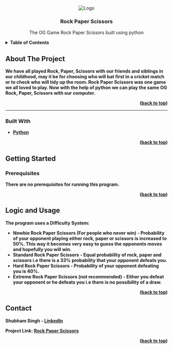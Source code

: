 

    

<div align="center">
 
   <img src="https://i.ibb.co/Cmp2Ybw/banner.png" alt="Logo" > 
 </div>

  <h3 align="center">Rock Paper Scissors </h3>

  <p align="center">
  The OG Game Rock Paper Scissors built using python 
    <br />
   
  





<details>
  <summary><b>Table of Contents</summary>
  <ol>
    <li>
      <a href="#about-the-project">About The Project</a>
      <ul>
        <li><a href="#built-with">Built With</a></li>
      </ul>
    </li>
    <li>
      <a href="#getting-started">Getting Started</a>
      <ul>
        <li><a href="#prerequisites">Prerequisites</a></li>
   </ul>
    </li>
    <li><a href="#usage">Logic and Usage</a></li>
  
  </ol>
</details>




## About The Project


We have all played Rock, Paper, Scissors with our friends and siblings in our childhood, may it be for choosing who will bat first in a cricket match or to check who will tidy up the room. Rock Paper Scissors was one game we all loved to play. Now with the help of python we can play the same OG Rock, Paper, Scissors with our computer.

<p align="right">(<a href="#top">back to top</a>)</p>


<hr>

### Built With

* [Python](https://www.python.org/)


<p align="right">(<a href="#top">back to top</a>)</p>




## Getting Started



### Prerequisites

There are no prerequisites for running this program.





<p align="right">(<a href="#top">back to top</a>)</p>




## Logic and Usage

The program uses a Difficulty System:
* Newbie Rock Paper Scissors (For people who never win) - Probability of your opponent playing either rock, paper or scissors is increased to 50%. This way it becomes very easy   to guess the opponents moves and hopefully you will win.
* Standard Rock Paper Scissors - Equal probability of rock, paper and scissors i.e there is a 33% probability that your opponent defeats you.
* Hard Rock Paper Scissors - Probability of your opponent defeating you is 40%.
* Extreme Rock Paper Scissors (not recommended) - Either you defeat your opponent or he defeats you i.e there is no possibility of a draw.


<p align="right">(<a href="#top">back to top</a>)</p>






## Contact

Shubham Singh - [LinkedIn](https://www.linkedin.com/in/shubham-singh-519769220/) 

Project Link: [Rock Paper Scissors](https://github.com/LiQuiD-404/Python-Projects/tree/main/Hydrate%20-%20Water%20Reminder)

<p align="right">(<a href="#top">back to top</a>)</p>






